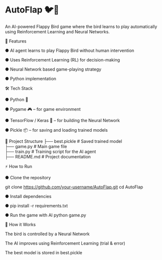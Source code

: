 # AutoFlap 🐦🤖

An AI-powered Flappy Bird game where the bird learns to play automatically using Reinforcement Learning and Neural Networks.

🚀 Features

● AI agent learns to play Flappy Bird without human intervention

● Uses Reinforcement Learning (RL) for decision-making

● Neural Network based game-playing strategy

● Python implementation

🛠️ Tech Stack

● Python 🐍

● Pygame 🎮 – for game environment

● TensorFlow / Keras 🧠 – for building the Neural Network

● Pickle 📦 – for saving and loading trained models

📂 Project Structure
├── best.pickle        # Saved trained model  
├── game.py            # Main game file  
├── train.py           # Training script for the AI agent  
├── README.md          # Project documentation  

⚡ How to Run

● Clone the repository

git clone https://github.com/your-username/AutoFlap.git
cd AutoFlap

● Install dependencies

● pip install -r requirements.txt

● Run the game with AI
python game.py

📖 How it Works

The bird is controlled by a Neural Network

The AI improves using Reinforcement Learning (trial & error)

The best model is stored in best.pickle
